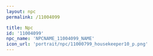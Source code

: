 ```yaml
---
layout: npc
permalink: /11004099

title: Npc
id: '11004099'
npc_name: 'NPCNAME_11004099_NAME'
icon_url: 'portrait/npc/11000799_housekeeper10_p.png'
---
```

